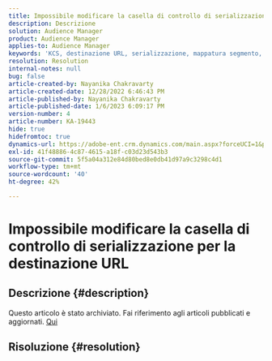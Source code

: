 ```yaml
---
title: Impossibile modificare la casella di controllo di serializzazione per la destinazione URL
description: Descrizione
solution: Audience Manager
product: Audience Manager
applies-to: Audience Manager
keywords: 'KCS, destinazione URL, serializzazione, mappatura segmento, destinazione, '
resolution: Resolution
internal-notes: null
bug: false
article-created-by: Nayanika Chakravarty
article-created-date: 12/28/2022 6:46:43 PM
article-published-by: Nayanika Chakravarty
article-published-date: 1/6/2023 6:09:17 PM
version-number: 4
article-number: KA-19443
hide: true
hidefromtoc: true
dynamics-url: https://adobe-ent.crm.dynamics.com/main.aspx?forceUCI=1&pagetype=entityrecord&etn=knowledgearticle&id=6bad85f7-df86-ed11-81ac-6045bd0063aa
exl-id: 41f48886-4c87-4615-a18f-c03d23d543b3
source-git-commit: 5f5a04a312e84d80bed8e0db41d97a9c3298c4d1
workflow-type: tm+mt
source-wordcount: '40'
ht-degree: 42%

---
```


# Impossibile modificare la casella di controllo di serializzazione per la destinazione URL

## Descrizione {#description}

Questo articolo è stato archiviato. Fai riferimento agli articoli pubblicati e aggiornati. [Qui](https://experienceleague.adobe.com/search.html?lang=it#sort=relevancy)

## Risoluzione {#resolution}

